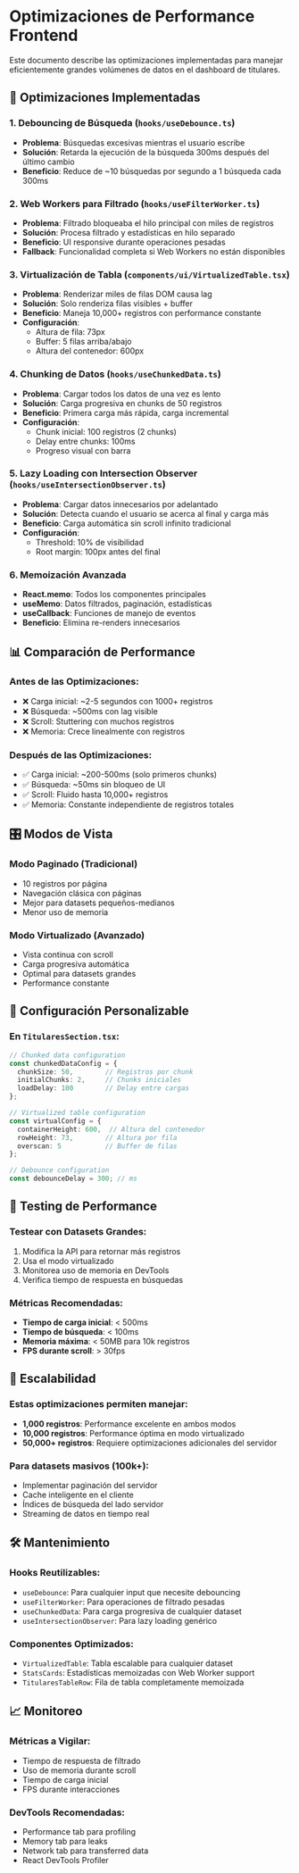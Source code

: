 # Optimizaciones de Performance Frontend

Este documento describe las optimizaciones implementadas para manejar eficientemente grandes volúmenes de datos en el dashboard de titulares.

## 🚀 Optimizaciones Implementadas

### 1. **Debouncing de Búsqueda** (`hooks/useDebounce.ts`)
- **Problema**: Búsquedas excesivas mientras el usuario escribe
- **Solución**: Retarda la ejecución de la búsqueda 300ms después del último cambio
- **Beneficio**: Reduce de ~10 búsquedas por segundo a 1 búsqueda cada 300ms

### 2. **Web Workers para Filtrado** (`hooks/useFilterWorker.ts`)
- **Problema**: Filtrado bloqueaba el hilo principal con miles de registros
- **Solución**: Procesa filtrado y estadísticas en hilo separado
- **Beneficio**: UI responsive durante operaciones pesadas
- **Fallback**: Funcionalidad completa si Web Workers no están disponibles

### 3. **Virtualización de Tabla** (`components/ui/VirtualizedTable.tsx`)
- **Problema**: Renderizar miles de filas DOM causa lag
- **Solución**: Solo renderiza filas visibles + buffer
- **Beneficio**: Maneja 10,000+ registros con performance constante
- **Configuración**: 
  - Altura de fila: 73px
  - Buffer: 5 filas arriba/abajo
  - Altura del contenedor: 600px

### 4. **Chunking de Datos** (`hooks/useChunkedData.ts`)
- **Problema**: Cargar todos los datos de una vez es lento
- **Solución**: Carga progresiva en chunks de 50 registros
- **Beneficio**: Primera carga más rápida, carga incremental
- **Configuración**:
  - Chunk inicial: 100 registros (2 chunks)
  - Delay entre chunks: 100ms
  - Progreso visual con barra

### 5. **Lazy Loading con Intersection Observer** (`hooks/useIntersectionObserver.ts`)
- **Problema**: Cargar datos innecesarios por adelantado
- **Solución**: Detecta cuando el usuario se acerca al final y carga más
- **Beneficio**: Carga automática sin scroll infinito tradicional
- **Configuración**:
  - Threshold: 10% de visibilidad
  - Root margin: 100px antes del final

### 6. **Memoización Avanzada**
- **React.memo**: Todos los componentes principales
- **useMemo**: Datos filtrados, paginación, estadísticas
- **useCallback**: Funciones de manejo de eventos
- **Beneficio**: Elimina re-renders innecesarios

## 📊 Comparación de Performance

### Antes de las Optimizaciones:
- ❌ Carga inicial: ~2-5 segundos con 1000+ registros
- ❌ Búsqueda: ~500ms con lag visible
- ❌ Scroll: Stuttering con muchos registros
- ❌ Memoria: Crece linealmente con registros

### Después de las Optimizaciones:
- ✅ Carga inicial: ~200-500ms (solo primeros chunks)
- ✅ Búsqueda: ~50ms sin bloqueo de UI
- ✅ Scroll: Fluido hasta 10,000+ registros
- ✅ Memoria: Constante independiente de registros totales

## 🎛️ Modos de Vista

### Modo Paginado (Tradicional)
- 10 registros por página
- Navegación clásica con páginas
- Mejor para datasets pequeños-medianos
- Menor uso de memoria

### Modo Virtualizado (Avanzado)
- Vista continua con scroll
- Carga progresiva automática
- Optimal para datasets grandes
- Performance constante

## 🔧 Configuración Personalizable

### En `TitularesSection.tsx`:
```typescript
// Chunked data configuration
const chunkedDataConfig = {
  chunkSize: 50,        // Registros por chunk
  initialChunks: 2,     // Chunks iniciales
  loadDelay: 100        // Delay entre cargas
};

// Virtualized table configuration
const virtualConfig = {
  containerHeight: 600,  // Altura del contenedor
  rowHeight: 73,        // Altura por fila
  overscan: 5           // Buffer de filas
};

// Debounce configuration
const debounceDelay = 300; // ms
```

## 🧪 Testing de Performance

### Testear con Datasets Grandes:
1. Modifica la API para retornar más registros
2. Usa el modo virtualizado
3. Monitorea uso de memoria en DevTools
4. Verifica tiempo de respuesta en búsquedas

### Métricas Recomendadas:
- **Tiempo de carga inicial**: < 500ms
- **Tiempo de búsqueda**: < 100ms
- **Memoria máxima**: < 50MB para 10k registros
- **FPS durante scroll**: > 30fps

## 🚀 Escalabilidad

### Estas optimizaciones permiten manejar:
- **1,000 registros**: Performance excelente en ambos modos
- **10,000 registros**: Performance óptima en modo virtualizado
- **50,000+ registros**: Requiere optimizaciones adicionales del servidor

### Para datasets masivos (100k+):
- Implementar paginación del servidor
- Cache inteligente en el cliente
- Índices de búsqueda del lado servidor
- Streaming de datos en tiempo real

## 🛠️ Mantenimiento

### Hooks Reutilizables:
- `useDebounce`: Para cualquier input que necesite debouncing
- `useFilterWorker`: Para operaciones de filtrado pesadas
- `useChunkedData`: Para carga progresiva de cualquier dataset
- `useIntersectionObserver`: Para lazy loading genérico

### Componentes Optimizados:
- `VirtualizedTable`: Tabla escalable para cualquier dataset
- `StatsCards`: Estadísticas memoizadas con Web Worker support
- `TitularesTableRow`: Fila de tabla completamente memoizada

## 📈 Monitoreo

### Métricas a Vigilar:
- Tiempo de respuesta de filtrado
- Uso de memoria durante scroll
- Tiempo de carga inicial
- FPS durante interacciones

### DevTools Recomendadas:
- Performance tab para profiling
- Memory tab para leaks
- Network tab para transferred data
- React DevTools Profiler
